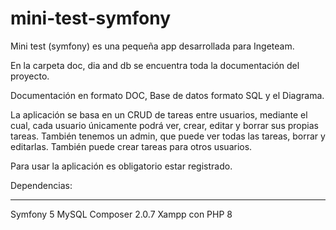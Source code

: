 # mini-test-symfony

Mini test (symfony) es una pequeña app desarrollada para Ingeteam.

En la carpeta doc, dia and db se encuentra toda la documentación del proyecto.

Documentación en formato DOC, Base de datos formato SQL y el Diagrama.

La aplicación se basa en un CRUD de tareas entre usuarios, mediante el cual, cada usuario únicamente podrá ver, crear, editar y borrar sus propias tareas.
También tenemos un admin, que puede ver todas las tareas, borrar y editarlas. También puede crear tareas para otros usuarios.

Para usar la aplicación es obligatorio estar registrado.

Dependencias:
____________________________________________

Symfony 5
MySQL
Composer 2.0.7
Xampp con PHP 8
